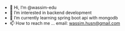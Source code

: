 - 👋 Hi, I’m @wassim-edu
- 👀 I’m interested in backend development
- 🌱 I’m currently learning spring boot api with mongodb
- 📫 How to reach me ... email: wassim.husn@gmail.com
  

<!---
wassim-edu/wassim-edu is a ✨ special ✨ repository because its `README.md` (this file) appears on your GitHub profile.
You can click the Preview link to take a look at your changes.
--->
